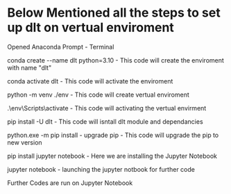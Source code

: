 # Below Mentioned all the steps to set up dlt on vertual enviroment

Opened Anaconda Prompt                          - Terminal

conda create --name dlt python=3.10             - This code will create the enviroment with name "dlt"

conda activate dlt                              - This code will activate the enviroment

python -m venv ./env                            - This code will create vertual enviroment

.\env\Scripts\activate                          - This code will activating the vertual envirment

pip install -U dlt                              - This code will isntall dlt module and dependancies

python.exe -m pip install                       - upgrade pip - This code will upgrade the pip to new version

pip install jupyter notebook                    - Here we are installing the Jupyter Notebook

jupyter notebook                                - launching the jupyter notbook for further code

Further Codes are run on Jupyter Notebook
